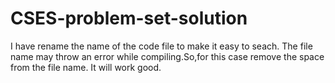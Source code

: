 # CSES-problem-set-solution
I have rename the name of the code file to make it easy to seach. The file name may throw an error while compiling.So,for this case remove the space from the file name. It will work good.
